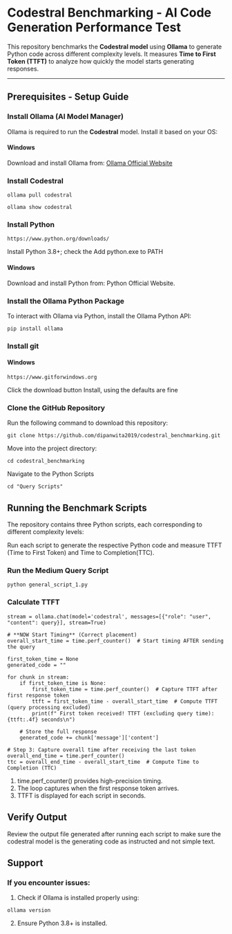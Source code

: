 # Codestral Benchmarking - AI Code Generation Performance Test

This repository benchmarks the **Codestral model** using **Ollama** to generate Python code across different complexity levels. It measures **Time to First Token (TTFT)** to analyze how quickly the model starts generating responses.

---

## Prerequisites - Setup Guide

###  Install Ollama (AI Model Manager)
Ollama is required to run the **Codestral** model. Install it based on your OS:

#### Windows
Download and install Ollama from:
[Ollama Official Website](https://ollama.com/download)

### Install Codestral ###
```
ollama pull codestral
```

```
ollama show codestral
```

###  Install Python

```
https://www.python.org/downloads/
```
Install Python 3.8+; check the Add python.exe to PATH

#### Windows
Download and install Python from:  Python Official Website.

### Install the Ollama Python Package
To interact with Ollama via Python, install the Ollama Python API:

```
pip install ollama
```
### Install git
#### Windows

```
https://www.gitforwindows.org
```
Click the download button
Install, using the defaults are fine

###  Clone the GitHub Repository 
Run the following command to download this repository:

```
git clone https://github.com/dipanwita2019/codestral_benchmarking.git

```
Move into the project directory:

```
cd codestral_benchmarking
```

Navigate to the Python Scripts
```
cd "Query Scripts"
```
##  Running the Benchmark Scripts 
The repository contains three Python scripts, each corresponding to different complexity levels:

Run each script to generate the respective Python code and measure TTFT (Time to First Token) and Time to Completion(TTC).

### Run the Medium Query Script

```
python general_script_1.py

```

### Calculate TTFT

```
stream = ollama.chat(model='codestral', messages=[{"role": "user", "content": query}], stream=True)

# **NOW Start Timing** (Correct placement)
overall_start_time = time.perf_counter()  # Start timing AFTER sending the query

first_token_time = None
generated_code = ""

for chunk in stream:
    if first_token_time is None:
        first_token_time = time.perf_counter()  # Capture TTFT after first response token
        ttft = first_token_time - overall_start_time  # Compute TTFT (query processing excluded)
        print(f" First token received! TTFT (excluding query time): {ttft:.4f} seconds\n")
    
    # Store the full response
    generated_code += chunk['message']['content']

# Step 3: Capture overall time after receiving the last token
overall_end_time = time.perf_counter()
ttc = overall_end_time - overall_start_time  # Compute Time to Completion (TTC)

```
1. time.perf_counter() provides high-precision timing.
2. The loop captures when the first response token arrives.
3. TTFT is displayed for each script in seconds.

## Verify Output
Review the output file generated after running each script to make sure the codestral model is the generating code as instructed and not simple text. 

## Support
### If you encounter issues:

1. Check if Ollama is installed properly using:
```
ollama version

```
2. Ensure Python 3.8+ is installed.















